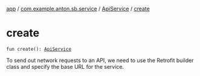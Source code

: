 [app](../../index.md) / [com.example.anton.sb.service](../index.md) / [ApiService](index.md) / [create](./create.md)

# create

`fun create(): `[`ApiService`](index.md)

To send out network requests to an API,
we need to use the Retrofit builder class and specify the base URL for the service.

